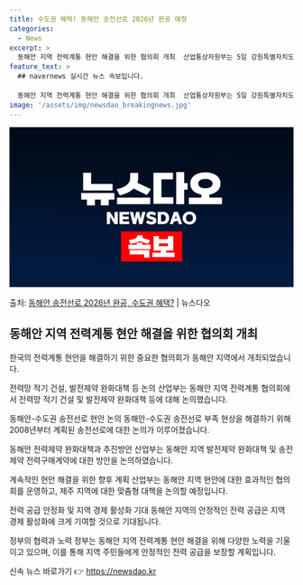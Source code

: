 ```yaml
---
title: 수도권 혜택! 동해안 송전선로 2026년 완공 예정
categories:
  - News
excerpt: >
  동해안 지역 전력계통 현안 해결을 위한 협의회 개최  산업통상자원부는 5일 강원특별자치도, 경상북도, 한국전…
feature_text: >
  ## navernews 실시간 뉴스 속보입니다.

  동해안 지역 전력계통 현안 해결을 위한 협의회 개최  산업통상자원부는 5일 강원특별자치도, 경상북도, 한국전…
image: '/assets/img/newsdao_breakingnews.jpg'
---
```


![뉴스다오 속보](/assets/img/newsdao_breakingnews.jpg)

<p>출처: <a href="https://newsdao.kr/4635" rel="dofollow">동해안 송전선로 2026년 완공, 수도권 혜택?</a> | 뉴스다오</p>

<h2 data-ke-size="size26">동해안 지역 전력계통 현안 해결을 위한 협의회 개최</h2>
한국의 전력계통 현안을 해결하기 위한 중요한 협의회가 동해안 지역에서 개최되었습니다.

전력망 적기 건설, 발전제약 완화대책 등 논의
산업부는 동해안 지역 전력계통 협의회에서 전력망 적기 건설 및 발전제약 완화대책 등에 대해 논의했습니다.

동해안-수도권 송전선로 현안 논의
동해안-수도권 송전선로 부족 현상을 해결하기 위해 2008년부터 계획된 송전선로에 대한 논의가 이루어졌습니다.

동해안 전력제약 완화대책과 추진방안
산업부는 동해안 지역 발전제약 완화대책 및 송전제약 전력구매계약에 대한 방안을 논의하였습니다.

계속적인 현안 해결을 위한 향후 계획
산업부는 동해안 지역 현안에 대한 효과적인 협의회를 운영하고, 제주 지역에 대한 맞춤형 대책을 논의할 예정입니다.

전력 공급 안정화 및 지역 경제 활성화 기대
동해안 지역의 안정적인 전력 공급은 지역 경제 활성화에 크게 기여할 것으로 기대됩니다.

정부의 협력과 노력
정부는 동해안 지역 전력계통 현안 해결을 위해 다양한 노력을 기울이고 있으며, 이를 통해 지역 주민들에게 안정적인 전력 공급을 보장할 계획입니다. 

신속 뉴스 바로가기 👉 <a href="https://newsdao.kr" rel="dofollow">https://newsdao.kr</a>


